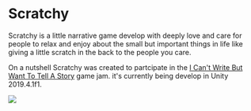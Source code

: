 # Scratchy

Scratchy is a little narrative game develop with deeply love and care for people to relax and enjoy about the small but important things in life like giving a little scratch in the back to the people you care.

On a nutshell Scratchy was created to partcipate in the [I Can't Write But Want To Tell A Story](https://itch.io/jam/i-cant-write-but-want-to-tell-a-story) game jam. it's currently being develop in Unity 2019.4.1f1.

![](https://cdn.discordapp.com/attachments/739922658417836044/740037373462708285/scratch.gif)

